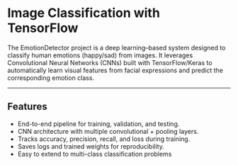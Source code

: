 # Image Classification with TensorFlow

The EmotionDetector project is a deep learning–based system designed to classify human emotions (happy/sad) from images. It leverages Convolutional Neural Networks (CNNs) built with TensorFlow/Keras to automatically learn visual features from facial expressions and predict the corresponding emotion class.

---

## Features 

- End-to-end pipeline for training, validation, and testing.
- CNN architecture with multiple convolutional + pooling layers.
- Tracks accuracy, precision, recall, and loss during training.
- Saves logs and trained weights for reproducibility.
- Easy to extend to multi-class classification problems

